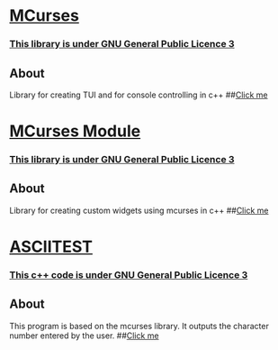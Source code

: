 # [MCurses](https://github.com/mrybs/mcurses/blob/main/mcurses_kernel.h)
### [This library is under GNU General Public Licence 3](https://github.com/mrybs/mcurses/blob/main/LICENSE)
## About
Library for creating TUI and for console controlling in c++
##[Click me](https://github.com/mrybs/mcurses/blob/main/README/MCURSES_KERNEL.md)

# [MCurses Module](https://github.com/mrybs/mcurses/blob/main/mcurses_module.h)
### [This library is under GNU General Public Licence 3](https://github.com/mrybs/mcurses/blob/main/LICENSE)
## About
Library for creating custom widgets using mcurses in c++
##[Click me](https://github.com/mrybs/mcurses/blob/main/README/MCURSES_MODULE.md)

# [ASCIITEST](https://github.com/mrybs/mcurses/blob/main/asciitest.cpp)
### [This c++ code is under GNU General Public Licence 3](https://github.com/mrybs/mcurses/blob/main/LICENSE)
## About
This program is based on the mcurses library. It outputs the character 
number entered by the user.
##[Click me](https://github.com/mrybs/mcurses/blob/main/README/ASCIITEST.md)